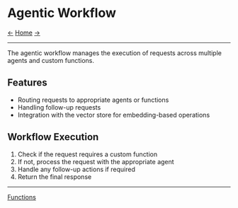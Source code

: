 # Agentic Workflow

[<-](vector_store.md) [Home](index.md) [->](functions.md)

---

The agentic workflow manages the execution of requests across multiple agents and custom functions.

## Features

- Routing requests to appropriate agents or functions
- Handling follow-up requests
- Integration with the vector store for embedding-based operations

## Workflow Execution

1. Check if the request requires a custom function
2. If not, process the request with the appropriate agent
3. Handle any follow-up actions if required
4. Return the final response

---

[Functions](functions.md)
